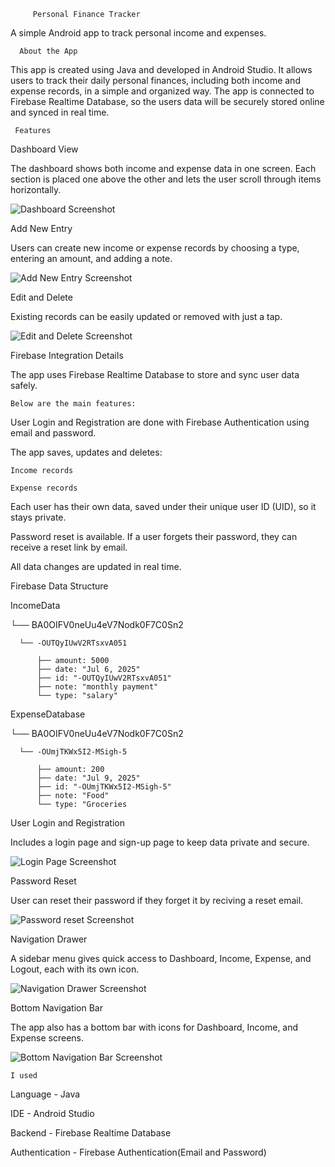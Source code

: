          Personal Finance Tracker
         
A simple Android app to track personal income and expenses.

      About the App
  
This app is created using Java and developed in Android Studio. It allows users to track their daily personal finances, including both income and expense records, in a simple and organized way.
The app is connected to Firebase Realtime Database, so the users data will be securely stored online and synced in real time.
  
     Features
    
   Dashboard View

The dashboard shows both income and expense data in one screen. Each section is placed one above the other and lets the user scroll through items horizontally.

![Dashboard Screenshot](screenshots/Dashboard.png)


  
  Add New Entry
  
Users can create new income or expense records by choosing a type, entering an amount, and adding a note.

![Add New Entry Screenshot](screenshots/add.png)



   Edit and Delete
   
Existing records can be easily updated or removed with just a tap.

![Edit and Delete Screenshot](screenshots/update%20and%20delete.png)

   Firebase Integration Details
   
The app uses Firebase Realtime Database to store and sync user data safely.

    Below are the main features:

User Login and Registration are done with Firebase Authentication using email and password.

The app saves, updates and deletes:

    Income records
    
    Expense records

Each user has their own data, saved under their unique user ID (UID), so it stays private.

Password reset is available. If a user forgets their password, they can receive a reset link by email.

All data changes are updated in real time.


Firebase Data Structure


  IncomeData  
  
 └── BA0OIFV0neUu4eV7Nodk0F7C0Sn2  
 
      └── -OUTQyIUwV2RTsxvA051 
      
          ├── amount: 5000   
          ├── date: "Jul 6, 2025"  
          ├── id: "-OUTQyIUwV2RTsxvA051"  
          ├── note: "monthly payment"  
          └── type: "salary"  

          

ExpenseDatabase  

 └── BA0OIFV0neUu4eV7Nodk0F7C0Sn2 
 
      └── -OUmjTKWx5I2-MSigh-5  
      
          ├── amount: 200  
          ├── date: "Jul 9, 2025"  
          ├── id: "-OUmjTKWx5I2-MSigh-5"  
          ├── note: "Food"  
          └── type: "Groceries  



  User Login and Registration  
  

Includes a login page and sign-up page to keep data private and secure.


![Login Page Screenshot](screenshots/login.png)



  Password Reset  
  
User can reset their password if they forget it by reciving a reset email.


![Password reset Screenshot](screenshots/reset.png)


  Navigation Drawer
  
A sidebar menu gives quick access to Dashboard, Income, Expense, and Logout, each with its own icon.

![Navigation Drawer Screenshot](screenshots/Navigation%20Drawer.png)


 Bottom Navigation Bar
 
The app also has a bottom bar with icons for Dashboard, Income, and Expense screens.


![Bottom Navigation Bar Screenshot](screenshots/Bottom%20Navigation%20Bar.png)


    I used
    
  Language - Java
  
  IDE - Android Studio
  
  Backend - Firebase Realtime Database

  Authentication - Firebase Authentication(Email and Password)
